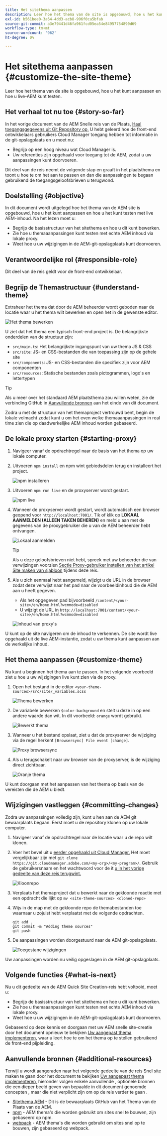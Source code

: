 ```yaml
---
title: Het sitethema aanpassen
description: Leer hoe het thema van de site is opgebouwd, hoe u het kunt aanpassen en hoe u live-AEM kunt testen.
exl-id: b561bee0-3a64-4dd3-acb8-996f0ca5bfab
source-git-commit: a3e79441d46fa961fcd05ea54e84957754890d69
workflow-type: tm+mt
source-wordcount: '962'
ht-degree: 0%

---
```


# Het sitethema aanpassen {#customize-the-site-theme}

Leer hoe het thema van de site is opgebouwd, hoe u het kunt aanpassen en hoe u live-AEM kunt testen.

## Het verhaal tot nu toe {#story-so-far}

In het vorige document van de AEM Snelle reis van de Plaats, [Haal toegangsgegevens uit Git Repository op,](retrieve-access.md) U hebt geleerd hoe de front-end ontwikkelaars gebruikers Cloud Manager toegang hebben tot informatie in de git-opslagplaats en u moet nu:

* Begrijp op een hoog niveau wat Cloud Manager is.
* Uw referenties zijn opgehaald voor toegang tot de AEM, zodat u uw aanpassingen kunt doorvoeren.

Dit deel van de reis neemt de volgende stap en graaft in het plaatsthema en toont u hoe te om het aan te passen en dan die aanpassingen te begaan gebruikend de toegangsgeloofsbrieven u terugwond.

## Doelstelling {#objective}

In dit document wordt uitgelegd hoe het thema van de AEM site is opgebouwd, hoe u het kunt aanpassen en hoe u het kunt testen met live AEM-inhoud. Na het lezen moet u:

* Begrijp de basisstructuur van het sitethema en hoe u dit kunt bewerken.
* Zie hoe u themaaanpassingen kunt testen met echte AEM inhoud via lokale proxy.
* Weet hoe u uw wijzigingen in de AEM-git-opslagplaats kunt doorvoeren.

## Verantwoordelijke rol {#responsible-role}

Dit deel van de reis geldt voor de front-end ontwikkelaar.

## Begrijp de Themastructuur {#understand-theme}

Extraheer het thema dat door de AEM beheerder wordt geboden naar de locatie waar u het thema wilt bewerken en open het in de gewenste editor.

![Het thema bewerken](assets/edit-theme.png)

U ziet dat het thema een typisch front-end project is. De belangrijkste onderdelen van de structuur zijn:

* `src/main.ts`: Het belangrijkste ingangspunt van uw thema JS &amp; CSS
* `src/site`: JS- en CSS-bestanden die van toepassing zijn op de gehele site
* `src/components`: JS- en CSS-bestanden die specifiek zijn voor AEM componenten
* `src/resources`: Statische bestanden zoals pictogrammen, logo&#39;s en lettertypen

>[!TIP]
>
>Als u meer over het standaard AEM plaatsthema zou willen weten, zie de verbinding GitHub in [Aanvullende bronnen](#additional-resources) aan het einde van dit document.

Zodra u met de structuur van het themaproject vertrouwd bent, begin de lokale volmacht zodat kunt u om het even welke themaaanpassingen in real time zien die op daadwerkelijke AEM inhoud worden gebaseerd.

## De lokale proxy starten {#starting-proxy}

1. Navigeer vanaf de opdrachtregel naar de basis van het thema op uw lokale computer.
1. Uitvoeren `npm install` en npm wint gebiedsdelen terug en installeert het project.

   ![npm installeren](assets/npm-install.png)

1. Uitvoeren `npm run live` en de proxyserver wordt gestart.

   ![npm live](assets/npm-run-live.png)

1. Wanneer de proxyserver wordt gestart, wordt automatisch een browser geopend voor `http://localhost:7001/`. Tik of klik op **LOKAAL AANMELDEN (ALLEEN TAKEN BEHEREN)** en meld u aan met de gegevens van de proxygebruiker die u van de AEM beheerder hebt ontvangen.

   ![Lokaal aanmelden](assets/sign-in-locally.png)

   >[!TIP]
   >
   >Als u deze geloofsbrieven niet hebt, spreek met uw beheerder die van verwijzingen voorzien [Sectie Proxy-gebruiker instellen van het artikel Site maken van sjabloon](/help/journey-sites/quick-site/create-site.md#proxy-user) tijdens deze reis.

1. Als u zich eenmaal hebt aangemeld, wijzigt u de URL in de browser zodat deze verwijst naar het pad naar de voorbeeldinhoud die de AEM aan u heeft gegeven.

   * Als het opgegeven pad bijvoorbeeld `/content/<your-site>/en/home.html?wcmmode=disabled`
   * U wijzigt de URL in `http://localhost:7001/content/<your-site>/en/home.html?wcmmode=disabled`

   ![Inhoud van proxy&#39;s](assets/proxied-sample-content.png)

U kunt op de site navigeren om de inhoud te verkennen. De site wordt live opgehaald uit de live AEM-instantie, zodat u uw thema kunt aanpassen aan de werkelijke inhoud.

## Het thema aanpassen {#customize-theme}

Nu kunt u beginnen het thema aan te passen. In het volgende voorbeeld ziet u hoe u uw wijzigingen live kunt zien via de proxy.

1. Open het bestand in de editor `<your-theme-sources>/src/site/_variables.scss`

   ![Thema bewerken](assets/edit-theme.png)

1. De variabele bewerken `$color-background` en stelt u deze in op een andere waarde dan wit. In dit voorbeeld: `orange` wordt gebruikt.

   ![Bewerkt thema](assets/edited-theme.png)

1. Wanneer u het bestand opslaat, ziet u dat de proxyserver de wijziging via de regel herkent `[Browsersync] File event [change]`.

   ![Proxy browsersync](assets/proxy-browsersync.png)

1. Als u terugschakelt naar uw browser van de proxyserver, is de wijziging direct zichtbaar.

   ![Oranje thema](assets/orange-theme.png)

U kunt doorgaan met het aanpassen van het thema op basis van de vereisten die de AEM u biedt.

## Wijzigingen vastleggen {#committing-changes}

Zodra uw aanpassingen volledig zijn, kunt u hen aan de AEM git bewaarplaats begaan. Eerst moet u de repository klonen op uw lokale computer.

1. Navigeer vanaf de opdrachtregel naar de locatie waar u de repo wilt klonen.
1. Voer het bevel uit u [eerder opgehaald uit Cloud Manager.](retrieve-access.md) Het moet vergelijkbaar zijn met `git clone https://git.cloudmanager.adobe.com/<my-org>/<my-program>/`. Gebruik de gebruikersnaam en het wachtwoord voor de it [u in het vorige gedeelte van deze reis terugwint.](retrieve-access.md)

   ![Kloonrepo](assets/clone-repo.png)

1. Verplaats het themaproject dat u bewerkt naar de gekloonde reactie met een opdracht die lijkt op `mv <site-theme-sources> <cloned-repo>`
1. Wijs in de map met de gekloonde repo de themabestanden toe waarnaar u zojuist hebt verplaatst met de volgende opdrachten.

   ```text
   git add .
   git commit -m "Adding theme sources"
   git push
   ```

1. De aanpassingen worden doorgestuurd naar de AEM git-opslagplaats.

   ![Toegestane wijzigingen](assets/changes-committed.png)

Uw aanpassingen worden nu veilig opgeslagen in de AEM git-opslagplaats.

## Volgende functies {#what-is-next}

Nu u dit gedeelte van de AEM Quick Site Creation-reis hebt voltooid, moet u:

* Begrijp de basisstructuur van het sitethema en hoe u dit kunt bewerken.
* Zie hoe u themaaanpassingen kunt testen met echte AEM inhoud via lokale proxy.
* Weet hoe u uw wijzigingen in de AEM-git-opslagplaats kunt doorvoeren.

Gebaseerd op deze kennis en doorgaan met uw AEM snelle site-creatie door het document opnieuw te bekijken [Uw aangepast thema implementeren,](deploy-theme.md) waar u leert hoe te om het thema op te stellen gebruikend de front-end pijpleiding.

## Aanvullende bronnen {#additional-resources}

Terwijl u wordt aangeraden naar het volgende gedeelte van de reis Snel site maken te gaan door het document te bekijken [Uw aangepast thema implementeren,](deploy-theme.md) hieronder volgen enkele aanvullende , optionele bronnen die een dieper beeld geven van bepaalde in dit document genoemde concepten , maar die niet verplicht zijn om op de reis verder te gaan .

* [Sitethema AEM](https://github.com/adobe/aem-site-template-standard-theme-e2e) - Dit is de bewaarplaats GitHub van het Thema van de Plaats van de AEM.
* [npm](https://www.npmjs.com) - AEM thema&#39;s die worden gebruikt om sites snel te bouwen, zijn gebaseerd op npm.
* [webpack](https://webpack.js.org) - AEM thema&#39;s die worden gebruikt om sites snel op te bouwen, zijn gebaseerd op webpack.
